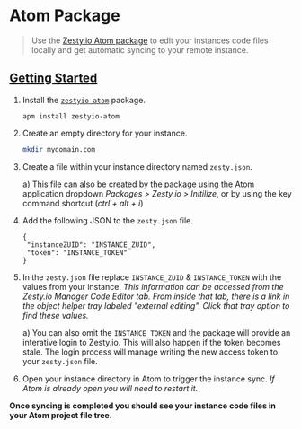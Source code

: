 # Atom Package

> Use the [Zesty.io Atom package](https://atom.io/packages/zestyio-atom) to edit your instances code files locally and get automatic syncing to your remote instance.

## [Getting Started](https://atom.io/packages/zestyio-atom)

1. Install the [`zestyio-atom`](https://atom.io/packages/zestyio-atom) package.

   ```text
   apm install zestyio-atom
   ```

2. Create an empty directory for your instance.

   ```bash
   mkdir mydomain.com
   ```

3. Create a file within your instance directory named `zesty.json`.

   a\) This file can also be created by the package using the Atom application dropdown _Packages &gt; Zesty.io &gt; Initilize_, or by using the key command shortcut \(_ctrl + alt + i_\)

4. Add the following JSON to the `zesty.json` file.

   ```text
   {
    "instanceZUID": "INSTANCE_ZUID",
    "token": "INSTANCE_TOKEN"
   }
   ```

5. In the `zesty.json` file replace `INSTANCE_ZUID` & `INSTANCE_TOKEN` with the values from your instance. _This information can be accessed from the Zesty.io Manager Code Editor tab. From inside that tab, there is a link in the object helper tray labeled "external editing". Click that tray option to find these values._

   a\) You can also omit the `INSTANCE_TOKEN` and the package will provide an interative login to Zesty.io. This will also happen if the token becomes stale. The login process will manage writing the new access token to your `zesty.json` file.

6. Open your instance directory in Atom to trigger the instance sync. _If Atom is already open you will need to restart it._

**Once syncing is completed you should see your instance code files in your Atom project file tree.**


